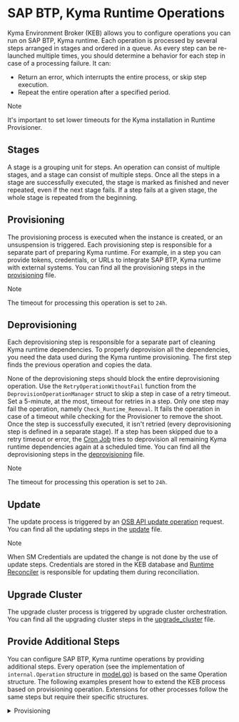 # SAP BTP, Kyma Runtime Operations

Kyma Environment Broker (KEB) allows you to configure operations you can run on SAP BTP, Kyma runtime. Each operation is processed by several steps arranged in stages and ordered in a queue. As every step can be re-launched multiple times, you should determine a behavior for each step in case of a processing failure. It can:

* Return an error, which interrupts the entire process, or skip step execution.
* Repeat the entire operation after a specified period.

> [!NOTE]
> It's important to set lower timeouts for the Kyma installation in Runtime Provisioner.

## Stages

A stage is a grouping unit for steps. An operation can consist of multiple stages, and a stage can consist of multiple steps. Once all the steps in a stage are successfully executed, the stage is marked as finished and never repeated, even if the next stage fails. If a step fails at a given stage, the whole stage is repeated from the beginning.

## Provisioning

The provisioning process is executed when the instance is created, or an unsuspension is triggered.
Each provisioning step is responsible for a separate part of preparing Kyma runtime. For example, in a step you can provide tokens, credentials, or URLs to integrate SAP BTP, Kyma runtime with external systems.
You can find all the provisioning steps in the [provisioning](../../cmd/broker/provisioning.go) file.

> [!NOTE]
> The timeout for processing this operation is set to `24h`.

## Deprovisioning

Each deprovisioning step is responsible for a separate part of cleaning Kyma runtime dependencies. To properly deprovision all the dependencies, you need the data used during the Kyma runtime provisioning. The first step finds the previous operation and copies the data.

None of the deprovisioning steps should block the entire deprovisioning operation. Use the `RetryOperationWithoutFail` function from the `DeprovisionOperationManager` struct to skip a step in case of a retry timeout. Set a 5-minute, at the most, timeout for retries in a step.
Only one step may fail the operation, namely `Check_Runtime_Removal`. It fails the operation in case of a timeout while checking for the Provisioner to remove the shoot.
Once the step is successfully executed, it isn't retried (every deprovisioning step is defined in a separate stage). If a step has been skipped due to a retry timeout or error, the [Cron Job](../contributor/06-50-deprovision-retrigger-cronjob.md) tries to deprovision all remaining Kyma runtime dependencies again at a scheduled time.
You can find all the deprovisioning steps in the [deprovisioning](../../cmd/broker/deprovisioning.go) file.

> [!NOTE]
> The timeout for processing this operation is set to `24h`.

## Update

The update process is triggered by an [OSB API update operation](https://github.com/openservicebrokerapi/servicebroker/blob/master/spec.md#updating-a-service-instance) request.
You can find all the updating steps in the [update](../../cmd/broker/update.go) file.

> [!NOTE]
> When SM Credentials are updated the change is not done by the use of update steps. Credentials are stored in the KEB database and [Runtime Reconciler](../contributor/07-10-runtime-reconciler.md) is responsible for updating them during reconciliation.

## Upgrade Cluster

The upgrade cluster process is triggered by upgrade cluster orchestration.
You can find all the upgrading cluster steps in the [upgrade_cluster](../../cmd/broker/upgrade_cluster.go) file.

## Provide Additional Steps

You can configure SAP BTP, Kyma runtime operations by providing additional steps. Every operation (see the implementation of `internal.Operation` structure in [model.go](../../internal/model.go)) is based on the same Operation structure. The following examples present how to extend the KEB process based on provisioning operation. Extensions for other processes follow the same steps but require their specific structures.

<div tabs name="runtime-provisioning-deprovisioning" group="runtime-provisioning-deprovisioning">
  <details>
  <summary label="provisioning">
  Provisioning
  </summary>

1. Create a new file in [this directory](../../internal/process/provisioning).

2. Implement the following interface in your provisioning or deprovisioning step:

    ```go
    type Step interface {
        Name() string
        Run(operation internal.Operation, logger *slog.Logger) (internal.Operation, time.Duration, error)
    }
    ```

   * `Name()` method returns the name of the step that is used in logs.
   * `Run()` method implements the functionality of the step. The method receives operations as an argument to which it can add appropriate overrides or save other used variables. You must always return the modified operation from the method.

    ```go
    operation.InputCreator.AppendOverrides(COMPONENT_NAME, []*gqlschema.ConfigEntryInput{
        {
            Key:   "path.to.key",
            Value: SOME_VALUE,
        },
        {
            Key:    "path.to.secret",
            Value:  SOME_VALUE,
            Secret: ptr.Bool(true),
        },
    })
    ```

    If your functionality requires saving data in the storage, you can do it by adding fields to the generic `internal.Operation`, a specific implementation of that structure, or the InstanceDetails, all of which are defined in [model.go](../../internal/model.go). The difference is that for a specific operation implementation, new fields are only visible for that specific type and InstanceDetails is copied during operation initialization across all operations that concert a given runtime. The example below shows how to extend operation with additional fields:
    
    ```go
    type Operation struct {

        // These fields are serialized to JSON and stored in the storage
        RuntimeVersion RuntimeVersionData `json:"runtime_version"`

        // These fields are not stored in the storage
        InputCreator ProvisionerInputCreator `json:"-"`
    }
    ```

    See the example of the step implementation:

    ```go
    package provisioning

    import (
        "encoding/json"
        "fmt"
        "log/slog"     
        "net/http"
        "time"

        "github.com/kyma-incubator/compass/components/provisioner/pkg/gqlschema"
        "github.com/kyma-incubator/compass/components/kyma-environment-broker/internal"
        "github.com/kyma-incubator/compass/components/kyma-environment-broker/internal/storage"
    )

    type HelloWorldStep struct {
        operationStorage storage.Operations
        client           *http.Client
    }

    type ExternalBodyResponse struct {
        data  string
        token string
    }

    func NewHelloWorldStep(operationStorage storage.Operations, client *http.Client) *HelloWorldStep {
        return &HelloWorldStep{
            operationStorage: operationStorage,
            client:           client,
        }
    }

    func (s *HelloWorldStep) Name() string {
        return "Hello_World"
    }

    // Your step can be repeated in case any other step fails, even if your step has already done its job
    func (s *HelloWorldStep) Run(operation internal.Operation, log *slog.Logger) (internal.Operation, time.Duration, error) {
        log.Info("Start step")

        // Check whether your step should be run or if its job has been done in the previous iteration
        // All non-save operation data are empty (e.g. InputCreator overrides)

        // Add your logic here

        // Add a call to an external service (optional)
        response, err := s.client.Get("http://example.com")
        if err != nil {
            // Error during a call to an external service may be temporary so you should return time.Duration
            // All steps will be repeated in X seconds/minutes
            return operation, 1 * time.Second, nil
        }
        defer response.Body.Close()

        body := ExternalBodyResponse{}
        err = json.NewDecoder(response.Body).Decode(&body)
        if err != nil {
            log.Error(fmt.Sprintf("error: %s", err))
            // Handle a process failure by returning an error or time.Duration
        }

        // If a call or any other action is time-consuming, you can save the result in the operation
        // If you need an extra field in the Operation structure, add it first
        // In the following step, you can check beforehand if a given value already exists in the operation
        operation.HelloWorlds = body.data
        updatedOperation, err := s.operationStorage.UpdateOperation(operation)
        if err != nil {
            log.Error(fmt.Sprintf("error: %s", err))
            // Handle a process failure by returning an error or time.Duration
        }

        // If your step finishes with data which should be added to override used during the Runtime provisioning,
        // add an extra value to operation.InputCreator, then return the updated version of the Application
        updatedOperation.InputCreator.AppendOverrides("component-name", []*gqlschema.ConfigEntryInput{
            {
                Key:   "some.key",
                Value: body.token,
            },
        })

        // Return the updated version of the Application
        return *updatedOperation, 0, nil
    }
    ```

3. Add the step to the [`/cmd/broker/provisioning.go`](../../cmd/broker/provisioning.go) file:

    ```go
    provisioningSteps := []struct {
   		stage   string
   		step     provisioning.Step
   	}{
   		{
   			stage: "create_runtime",
   			step:   provisioning.NewHelloWorldStep(db.Operations(), &http.Client{}),
   		},
    }
    ```

   Once all the steps in the stage have run successfully, the stage is  not retried even if the application is restarted.
  </details>
